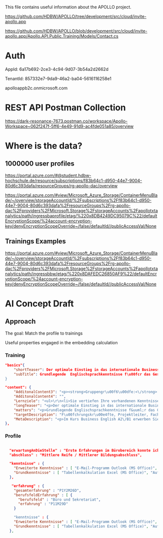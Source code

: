 ﻿This file contains useful information about the APOLLO project.


https://github.com/HDBW/APOLLO/tree/development/src/cloud/invite-apollo.app

https://github.com/HDBW/APOLLO/blob/development/src/cloud/invite-apollo.app/Apollo.API.Public.Training/Models/Contact.cs


# Auth


AppId: 6a17b692-2ce3-4c94-9d07-3b54a2d2662d

TenantId: 857332e7-9da9-46a2-ba04-5616116258e1

apolloappb2c.onmicrosoft.com


# REST API Postman Collection

https://dark-resonance-7673.postman.co/workspace/Apollo-Workspace~062f247f-5ff6-4e49-91d9-ac4fde051a85/overview


# Where is the data?

## 1000000 user profiles
https://portal.azure.com/#@student.hdbw-hochschule.de/resource/subscriptions/f83b64c1-d950-44e7-9004-80d6c393dafa/resourceGroups/rg-apollo-dac/overview

https://portal.azure.com/#view/Microsoft_Azure_Storage/ContainerMenuBlade/~/overview/storageAccountId/%2Fsubscriptions%2Ff83b64c1-d950-44e7-9004-80d6c393dafa%2FresourceGroups%2Frg-apollo-dac%2Fproviders%2FMicrosoft.Storage%2FstorageAccounts%2Fapollotxtanalytics/path/ingressbaprofile/etag/%220x8DB4249DC95079C%22/defaultEncryptionScope/%24account-encryption-key/denyEncryptionScopeOverride~/false/defaultId//publicAccessVal/None

## Trainings Examples

https://portal.azure.com/#view/Microsoft_Azure_Storage/ContainerMenuBlade/~/overview/storageAccountId/%2Fsubscriptions%2Ff83b64c1-d950-44e7-9004-80d6c393dafa%2FresourceGroups%2Frg-apollo-dac%2Fproviders%2FMicrosoft.Storage%2FstorageAccounts%2Fapollotxtanalytics/path/ingressbbw/etag/%220x8DAFEDC26850AF9%22/defaultEncryptionScope/%24account-encryption-key/denyEncryptionScopeOverride~/false/defaultId//publicAccessVal/None


# AI Concept Draft

## Approach
The goal: Match the profile to trainings

Useful properties engaged in the embedding calculation

### Training

~~~JSON
"basics"{
    "shortTeaser": Der optimale Einstieg in das internationale Business-English. Anhand von authentischen Gespr&auml;chssituationen und praxisnahen Kommunikationsbeispielen lernen Sie schnell, auf Englisch in Ihrem vertrauten beruflichen Umfeld zu kommunizieren.
    "subTitle": Grundlegende  Englischsprachkenntnisse f\u00fcr das Gesch\u00e4ftsleben",
}
~~~

~~~JSON
"content": {
    "AdditonalContent3": "<p><strong>Gruppengr\u00f6\u00dfe:<\/strong> <br \/> max. 6 Personen<\/p>",
    "AdditonalContent4": "",
    "Lernziele": "<ul>\r\n<li>Sie vertiefen Ihre vorhandenen Kenntnisse<\/li>\r\n<li>Sie erweitern den businessrelevanten Wortschatz<\/li>\r\n<li>Sie lernen den allt&auml;glichen Umgang f&uuml;r die Gesch&auml;ftswelt<\/li>\r\n<li>Sie erwerben einfache kommunikative Kompetenzen um im Gesch&auml;ftsleben zu Recht zu kommen.<\/li>\r\n<\/ul>",
    "longTeaser": "<p>Der optimale Einstieg in das internationale Business-English. Anhand von authentischen Gespr&auml;chssituationen und praxisnahen Kommunikationsbeispielen lernen Sie schnell, auf Englisch in Ihrem vertrauten beruflichen Umfeld zu kommunizieren. Der Kurs ist f&uuml;r diejenigen geeignet, die Business Basics beherrschen, aber ihre Englischkenntnisse in Gesch&auml;ftssituationen effektiver und professioneller anwenden wollen. Mit dem Abschluss dieser Kursstufe erreichen Sie das Niveau A2\/B1<\/p>",
    "matters": "<p>Grundlegende Englischsprachkenntnisse f&uuml;r das Gesch&auml;ftsleben<\/p>\r\n<ul>\r\n<li>Writing and answering emails<\/li>\r\n<li>Talking with customers &ndash; on the phone or face to face in your company<\/li>\r\n<li>Small Talk and Socializing<\/li>\r\n<li>Visitors,&nbsp; trade fairs<\/li>\r\n<li>Talking about your company and its products<\/li>\r\n<li>Customer Services &ndash; Complaints &ndash; Payments &ndash; Orders<\/li>\r\n<li>Meetings<\/li>\r\n<li>Making arrangements<\/li>\r\n<li>Business travel<\/li>\r\n<\/ul>\r\n<p>&nbsp;<\/p>",
    "targetDescription": "F\u00fchrungskr\u00e4fte, Projektleiter, Fachkr\u00e4fte, Assistenz, Nachwuchsf\u00fchrungskr\u00e4fte, Trainer",
    "MetaDescription": "<p>Im Kurs Business English A2\/B1 erwerben Sie die Englischkenntnisse, die Sie ben&ouml;tigen, um im Gesch&auml;ftsleben sicher und professionell zu kommunizieren.&nbsp;<\/p>",
},
~~~ 
### Profile

~~~JSON

  "erwartungAnDieStelle" : "Erste Erfahrungen im Bürobereich konnte ich während meines Zivildienstes als Hausmeister mit Verwaltungstätigkeiten sammeln. Zu meinen Aufgabenbereichen zählten: - Schließdienst - Erledigungen kleinerer Bankgeschäfte - Bearbeitung der Post - Reinigungsarbeiten Nach einer Orientierungsphase, besetzte ich die Position einer Verwaltungskraft bei der Schuldnerberatung des Diakonischen Werkes. Dort übernahm ich weitergehende Aufgaben wie: - Telefondienst - Betreuung des EDV-Datenbestandes - Kunden-Betreuung - den Postein-/Ausgang Teamfähigkeit und Flexibilität konnte ich bei dem Transportdienst für einen Second- Hand- Laden der Diakonie unter Beweis stellen",
  "abschluss" : "Mittlere Reife / Mittlerer Bildungsabschluss",

  "kenntnisse" : {
    "Erweiterte Kenntnisse" : [ "E-Mail-Programm Outlook (MS Office)", "Postbearbeitung", "Kunden-, Besucherempfang", "Inventur", "Auskünfte erteilen", "E-Mail-Kommunikation, -Korrespondenz", "Büromaterialverwaltung", "Büro- und Verwaltungsarbeiten", "Ablage, Registratur", "Textverarbeitung Word (MS Office)", "Handwerkliche Kenntnisse" ],
    "Grundkenntnisse" : [ "Tabellenkalkulation Excel (MS Office)", "Auftragsannahme, -bearbeitung", "Telefondienst", "Besucherberatung, -betreuung (Veranstaltungen)", "Terminplanung, -überwachung", "Daten-, Texterfassung", "Garten-, Grünflächenpflege", "Büromaschinen bedienen", "Kurierdienst" ]
  },

   "erfahrung" : {
    "gesamterfahrung" : "P1Y2M26D",
    "berufsfeldErfahrung" : [ {
      "berufsfeld" : "Büro und Sekretariat",
      "erfahrung" : "P11M29D"
    }

    "kenntnisse" : {
    "Erweiterte Kenntnisse" : [ "E-Mail-Programm Outlook (MS Office)", "Postbearbeitung", "Kunden-, Besucherempfang", "Inventur", "Auskünfte erteilen", "E-Mail-Kommunikation, -Korrespondenz", "Büromaterialverwaltung", "Büro- und Verwaltungsarbeiten", "Ablage, Registratur", "Textverarbeitung Word (MS Office)", "Handwerkliche Kenntnisse" ],
    "Grundkenntnisse" : [ "Tabellenkalkulation Excel (MS Office)", "Auftragsannahme, -bearbeitung", "Telefondienst", "Besucherberatung, -betreuung (Veranstaltungen)", "Terminplanung, -überwachung", "Daten-, Texterfassung", "Garten-, Grünflächenpflege", "Büromaschinen bedienen", "Kurierdienst" ]
  },
  ~~~
